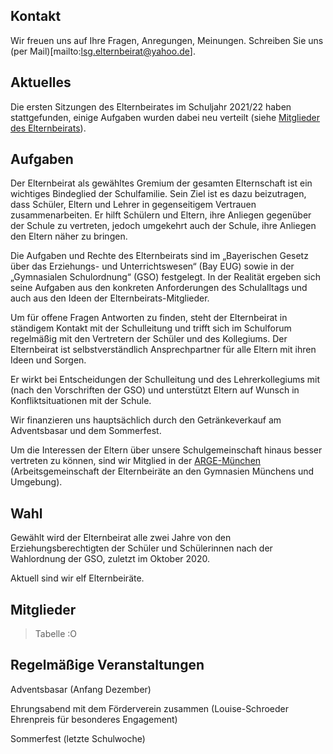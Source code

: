 ## Kontakt

Wir freuen uns auf Ihre Fragen, Anregungen, Meinungen. Schreiben Sie uns (per Mail)[mailto:lsg.elternbeirat@yahoo.de].

## Aktuelles

Die ersten Sitzungen des Elternbeirates im Schuljahr 2021/22 haben stattgefunden, einige Aufgaben wurden dabei neu verteilt (siehe [Mitglieder des Elternbeirats](#Mitglieder)).

## Aufgaben

Der Elternbeirat als gewähltes Gremium der gesamten Elternschaft ist ein wichtiges Bindeglied der Schulfamilie. Sein Ziel ist es dazu beizutragen, dass Schüler, Eltern und Lehrer in gegenseitigem Vertrauen zusammenarbeiten. Er hilft Schülern und Eltern, ihre Anliegen gegenüber der Schule zu vertreten, jedoch umgekehrt auch der Schule, ihre Anliegen den Eltern näher zu bringen.

Die Aufgaben und Rechte des Elternbeirats sind im „Bayerischen Gesetz über das Erziehungs- und Unterrichtswesen“ (Bay EUG) sowie in der „Gymnasialen Schulordnung“ (GSO) festgelegt. In der Realität ergeben sich seine Aufgaben aus den konkreten Anforderungen des Schulalltags und auch aus den Ideen der Elternbeirats-Mitglieder.

Um für offene Fragen Antworten zu finden, steht der Elternbeirat in ständigem Kontakt mit der Schulleitung und trifft sich im Schulforum regelmäßig mit den Vertretern der Schüler und des Kollegiums. Der Elternbeirat ist selbstverständlich Ansprechpartner für alle Eltern mit ihren Ideen und Sorgen.

Er wirkt bei Entscheidungen der Schulleitung und des Lehrerkollegiums mit (nach den Vorschriften der GSO) und unterstützt Eltern auf Wunsch in Konfliktsituationen mit der Schule.

Wir finanzieren uns hauptsächlich durch den Getränkeverkauf am Adventsbasar und dem Sommerfest.

Um die Interessen der Eltern über unsere Schulgemeinschaft hinaus besser vertreten zu können, sind wir Mitglied in der [ARGE-München](http://www.arge-gymnasium.de/) (Arbeitsgemeinschaft der Elternbeiräte an den Gymnasien Münchens und Umgebung).

## Wahl

Gewählt wird der Elternbeirat alle zwei Jahre von den Erziehungsberechtigten der Schüler und Schülerinnen nach der Wahlordnung der GSO, zuletzt im Oktober 2020.

Aktuell sind wir elf Elternbeiräte.

## Mitglieder

> Tabelle :O

## Regelmäßige Veranstaltungen

Adventsbasar (Anfang Dezember)

Ehrungsabend mit dem Förderverein zusammen (Louise-Schroeder Ehrenpreis für besonderes Engagement)

Sommerfest (letzte Schulwoche)
